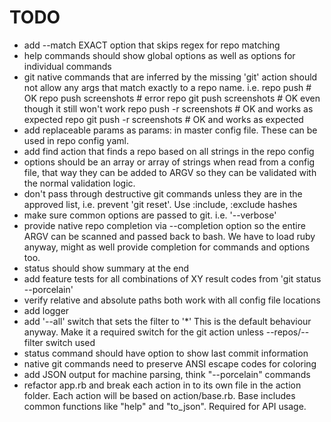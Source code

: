 TODO
====

* add --match EXACT option that skips regex for repo matching
* help commands should show global options as well as options for individual
  commands
* git native commands that are inferred by the missing 'git' action should not
  allow any args that match exactly to a repo name.  i.e.
      repo push # OK
      repo push screenshots # error
      repo git push screenshots # OK even though it still won't work
      repo push -r screenshots # OK and works as expected
      repo git push -r screenshots # OK and works as expected
* add replaceable params as params: in master config file.  These  can be used
  in repo config yaml.
* add find action that finds a repo based on all strings in the repo config
* options should be an array or array of strings when read from a  config
  file, that way they can be added to ARGV so they can be validated with
  the normal validation logic.
* don't pass through destructive git commands unless they are in the approved
  list, i.e. prevent 'git reset'.  Use :include, :exclude hashes
* make sure common options are passed to git. i.e. '--verbose'
* provide native repo completion via --completion option so the entire ARGV can
  be scanned and passed back to bash.  We have to load ruby anyway, might as
  well provide completion for commands and options too.
* status should show summary at the end
* add feature tests for all combinations of XY result codes from 'git status --porcelain'
* verify relative and absolute paths both work with all config file locations
* add logger
* add '--all' switch that sets the filter to '*' This is the default behaviour
  anyway.  Make it a required switch for the git action unless --repos/--filter
  switch used
* status command should have option to show last commit information
* native git commands need to preserve ANSI escape codes for coloring
* add JSON output for machine parsing, think "--porcelain" commands
* refactor app.rb and break each action in to its own file in the action
  folder. Each action will be based on action/base.rb.  Base includes common
  functions like "help" and "to_json".  Required for API usage.
